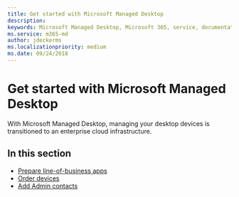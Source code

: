 ```yaml
---
title: Get started with Microsoft Managed Desktop 
description:  
keywords: Microsoft Managed Desktop, Microsoft 365, service, documentation
ms.service: m365-md
author: jdeckerms
ms.localizationpriority: medium
ms.date: 09/24/2018
---
```


# Get started with Microsoft Managed Desktop

With Microsoft Managed Desktop, managing your desktop devices is transitioned to an enterprise cloud infrastructure. 

## In this section

- [Prepare line-of-business apps](apps.md)
- [Order devices](devices.md)
- [Add Admin contacts](add-admin-contacts.md)